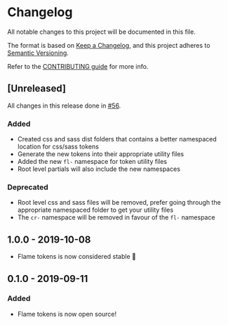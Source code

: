 # Changelog

All notable changes to this project will be documented in this file.

The format is based on [Keep a Changelog](https://keepachangelog.com/en/1.0.0/),
and this project adheres to [Semantic Versioning](https://semver.org/spec/v2.0.0.html).

Refer to the [CONTRIBUTING guide](https://github.com/lightspeed/flame/blob/master/.github/CONTRIBUTING.md) for more info.

## [Unreleased]

All changes in this release done in [#56](https://github.com/lightspeed/flame/pull/56).

### Added

- Created css and sass dist folders that contains a better namespaced location for css/sass tokens
- Generate the new tokens into their appropriate utility files
- Added the new `fl-` namespace for token utility files
- Root level partials will also include the new namespaces

### Deprecated

- Root level css and sass files will be removed, prefer going through the appropriate namespaced folder to get your utility files
- The `cr-` namespace will be removed in favour of the `fl-` namespace

## 1.0.0 - 2019-10-08

- Flame tokens is now considered stable :tada:

## 0.1.0 - 2019-09-11

### Added

- Flame tokens is now open source!
